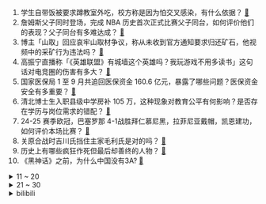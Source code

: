 1. 学生自带饭被要求蹲教室外吃，校方称是因为怕交叉感染，有什么依据？ [:link:](https://www.zhihu.com/question/1781096454)
2. 詹姆斯父子同时登场，完成 NBA 历史首次正式比赛父子同台，如何评价他们的表现？父子同台有多难达成？ [:link:](https://www.zhihu.com/question/1790087370)
3. 博主「山取」回应哀牢山取材争议，称从未收到官方通知要求归还矿石，他视频中的采矿行为违法吗？ [:link:](https://www.zhihu.com/question/1789144913)
4. 高振宁直播称「《英雄联盟》有城墙这个英雄吗？我玩游戏不用多读书」这句话对电竞圈的伤害有多大？ [:link:](https://www.zhihu.com/question/1808316781)
5. 国家医保局 1 至 9 月共追回医保资金 160.6 亿元，暴露了哪些问题？医保资金安全有多重要？ [:link:](https://www.zhihu.com/question/1662502220)
6. 清北博士生入职县级中学房补 105 万，这种现象对教育公平有何影响？是否存在学历与岗位需求的错配？ [:link:](https://www.zhihu.com/question/1775646899)
7. 24-25 赛季欧冠，巴塞罗那 4-1战胜拜仁慕尼黑，拉菲尼亚戴帽，凯恩建功，如何评价本场比赛？ [:link:](https://www.zhihu.com/question/1860139957)
8. 关原合战时吉川氏挡住主家毛利氏是对的吗？ [:link:](https://www.zhihu.com/question/488737470)
9. 历史上有哪些疯狂作死但最后却善终的人物？ [:link:](https://www.zhihu.com/question/1726256740)
10. 《黑神话》之前，为什么中国没有3A? [:link:](https://www.zhihu.com/question/665336078)
<details>
<summary>11 ~ 20</summary>

11. 国家安全部发文称，严防间谍对我太空关键技术窃密，什么是航天领域的间谍活动？如何防范？ [:link:](https://www.zhihu.com/question/1778513099)
12. iPhone 16中国首发销量飙升20%，Pro和Pro Max销量同比增长44%，如何评价这一成绩？ [:link:](https://www.zhihu.com/question/1277322567)
13. 为什么《还珠格格》里主角团非要偷渡含香？私奔以后含香和蒙丹会过的好吗？ [:link:](https://www.zhihu.com/question/352227586)
14. 中国人旅游喜欢拖箱子，外国人喜欢背包，这是为什么呢？ [:link:](https://www.zhihu.com/question/852644173)
15. Ale 直播爆料称 2025 年 LPL 将有一支超级战舰，你觉得哪五个选手拼一起能配得上这个评价？ [:link:](https://www.zhihu.com/question/1808703397)
16. 同样是患难夫妻，为什么刘邦对吕雉的态度和朱元璋对马皇后的态度截然不同？ [:link:](https://www.zhihu.com/question/575052609)
17. 糖几乎不挥发，蚂蚁、蚊子和苍蝇是如何定位到糖和糖水的？ [:link:](https://www.zhihu.com/question/1356736560)
18. 水资源税将于 2024 年 12 月起全国推广，水价会涨吗？ [:link:](https://www.zhihu.com/question/1045158843)
19. 清华姚班开设马上20年了，为什么没出巨擘？ [:link:](https://www.zhihu.com/question/667767788)
20. 羽毛球掌握什么原理后让你球技大涨? [:link:](https://www.zhihu.com/question/515459299)
</details>
<details>
<summary>21 ~ 30</summary>

21. 如何看待华为 nova 13 系列全新洛登绿配色及格纹变奏设计？ [:link:](https://www.zhihu.com/question/1663704175)
22. 跑步的人最终都要去跑一场马拉松吗？ [:link:](https://www.zhihu.com/question/650557678)
23. 跑步、游泳可以缓解压力吗？ [:link:](https://www.zhihu.com/question/757688019)
24. 面试时被问「你能为公司带来什么」？该怎样回答？ [:link:](https://www.zhihu.com/question/992501337)
25. 综艺《脱口秀和 Ta 的朋友们》收官，漫才兄弟获得总冠军，你对这个结果满意吗？ [:link:](https://www.zhihu.com/question/1837578646)
26. 如何评价电影《毒液：最后一舞》？ [:link:](https://www.zhihu.com/question/1673429555)
27. 高振宁为什么要开团《英雄联盟》解说王多多？王多多解说真的有问题吗？ [:link:](https://www.zhihu.com/question/1641394376)
28. 单位内网经常需要开发一些小工具，哪些语言适合打成exe可双击使用，且适用 Win7 到 Win10？ [:link:](https://www.zhihu.com/question/1089714676)
29. 你有没有过「一手好牌打稀烂」的经历？ [:link:](https://www.zhihu.com/question/804225728)
30. 如何评价电视剧《少年张三丰》里面的易继风？ [:link:](https://www.zhihu.com/question/27439682)
</details><details>
<summary>bilibili</summary>

</details>